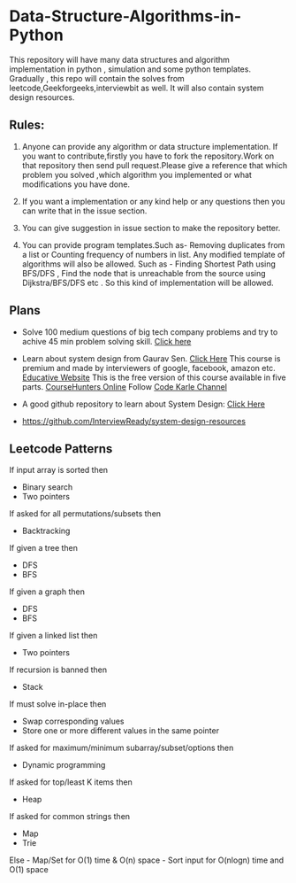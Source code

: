 # Data-Structure-Algorithms-in-Python

This repository will have many data structures and algorithm implementation in python , simulation and some python templates.
Gradually , this repo will contain the solves from leetcode,Geekforgeeks,interviewbit as well.
It will also contain system design resources.

## Rules:

1. Anyone can provide any algorithm or data structure implementation.
   If you want to contribute,firstly you have to fork the repository.Work on that repository then send pull request.Please give a reference that which problem you solved ,which algorithm you implemented or what modifications you have done.

2. If you want a implementation or any kind help or any questions then you can write that in the issue section.

3. You can give suggestion in issue section to make the repository better.

4. You can provide program templates.Such as- Removing duplicates from a list or Counting frequency of numbers in list.
   Any modified template of algorithms will also be allowed. Such as - Finding Shortest Path using BFS/DFS , Find the node that is unreachable from the source using Dijkstra/BFS/DFS etc . So this kind of implementation will be allowed.

## Plans

- Solve 100 medium questions of big tech company problems and try to achive 45 min problem solving skill.
  [Click here](https://github.com/Sajid576/LeetCode-Questions-CompanyWise)

- Learn about system design from Gaurav Sen.
  [Click Here](https://www.youtube.com/watch?v=xpDnVSmNFX0&list=PLMCXHnjXnTnvo6alSjVkgxV-VH6EPyvoX)
  This course is premium and made by interviewers of google, facebook, amazon etc.
  [Educative Website](https://www.educative.io/courses/grokking-the-system-design-interview)
  This is the free version of this course available in five parts.
  [CourseHunters Online](https://coursehunters.online/search?q=educative)
  Follow [Code Karle Channel](https://www.youtube.com/c/codeKarle/playlists)
- A good github repository to learn about System Design:
  [Click Here](https://github.com/donnemartin/system-design-primer)
  
- https://github.com/InterviewReady/system-design-resources

## Leetcode Patterns

If input array is sorted then

- Binary search
- Two pointers

If asked for all permutations/subsets then

- Backtracking

If given a tree then

- DFS
- BFS

If given a graph then

- DFS
- BFS

If given a linked list then

- Two pointers

If recursion is banned then

- Stack

If must solve in-place then

- Swap corresponding values
- Store one or more different values in the same pointer

If asked for maximum/minimum subarray/subset/options then

- Dynamic programming

If asked for top/least K items then

- Heap

If asked for common strings then

- Map
- Trie

Else - Map/Set for O(1) time & O(n) space - Sort input for O(nlogn) time and O(1) space
